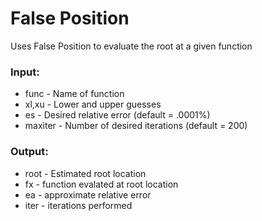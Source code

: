 # False Position 
Uses False Position to evaluate the root at a given function
### Input:
* func - Name of function
* xl,xu - Lower and upper guesses
* es - Desired relative error (default = .0001%)
* maxiter - Number of desired iterations (default = 200)
### Output:
* root - Estimated root location
* fx - function evalated at root location
* ea - approximate relative error
* iter - iterations performed
